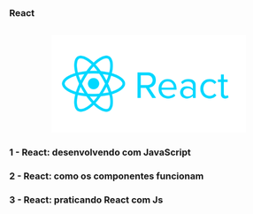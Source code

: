 ##
### React
##

<p align="center">
  <img alt="...." src="./src/reactjs_logo_icon_170805.png" width="70%">
</p>

### 1 - React: desenvolvendo com JavaScript

### 2 - React: como os componentes funcionam

### 3 - React: praticando React com Js




